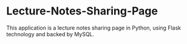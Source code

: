 # Lecture-Notes-Sharing-Page
This application is a lecture notes sharing page in Python, using Flask technology and backed by MySQL.
